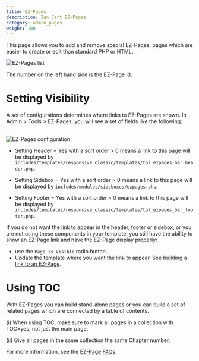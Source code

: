 ```yaml
---
title: EZ-Pages
description: Zen Cart EZ-Pages
category: admin_pages
weight: 100
---
```

This page allows you to add and remove special EZ-Pages, pages which are easier to create or edit than standard PHP or HTML.

<img src="/images/ezpages_listing.png" alt="EZ-Pages list" />

The number on the left hand side is the EZ-Page id.

# Setting Visibility 

A set of configurations determines where links to EZ-Pages are shown. In  Admin > Tools > EZ-Pages, you will see a set of fields like the following: 

<br />
<img src="/images/ezpages.png" alt="EZ-Pages configuration" />
<br />

- Setting Header = Yes with a sort order > 0 means a link to this page will be displayed by `includes/templates/responsive_classic/templates/tpl_ezpages_bar_header.php`. 

- Setting Sidebox = Yes with a sort order > 0 means a link to this page will be displayed by `includes/modules/sideboxes/ezpages.php`. 

- Setting Footer = Yes with a sort order > 0 means a link to this page will be displayed by `includes/templates/responsive_classic/templates/tpl_ezpages_bar_footer.php`. 

If you do not want the link to appear in the header, footer or sidebox, or you are not using these components in your template, you still have the ability to  show an EZ-Page link and have the EZ-Page display properly: 

- use the `Page is Visible` radio button 
- Update the template where you want the link to appear. See [building a link to an EZ-Page](/user/ezpages/ezpages_display/).  

# Using TOC

With EZ-Pages you can build stand-alone pages or you can build a set of 
related pages which are connected by a table of contents.

(i) When using TOC, make sure to mark all pages in a collection with TOC=yes, not just the main page.

(ii) Give all pages in the same collection the same Chapter number.


For more information, see the [EZ-Page FAQs](/user/ezpages/). 
